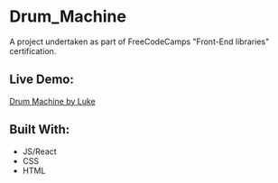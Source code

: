 # Drum_Machine
A project undertaken as part of FreeCodeCamps "Front-End libraries" certification.

## Live Demo:
[Drum Machine by Luke](https://codepen.io/LAWBowie/pen/yLQzXKa)

## Built With:
* JS/React
* CSS
* HTML
  
